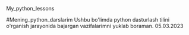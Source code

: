 <p>My_python_lessons</p>
#Mening_python_darslarim
Ushbu bo'limda python dasturlash tilini o'rganish jarayonida bajargan vazifalarimni yuklab boraman.
05.03.2023
